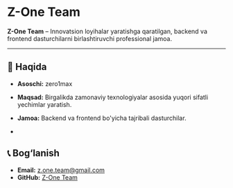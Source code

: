 # Z-One Team

**Z-One Team** – Innovatsion loyihalar yaratishga qaratilgan, backend va frontend dasturchilarni birlashtiruvchi professional jamoa.

---

## 📌 Haqida

- **Asoschi:** zero1max  
- **Maqsad:** Birgalikda zamonaviy texnologiyalar asosida yuqori sifatli yechimlar yaratish.  
- **Jamoa:** Backend va frontend bo'yicha tajribali dasturchilar.

- 
## 📞 Bog‘lanish

- **Email:** z.one.team@gmail.com  
- **GitHub:** [Z-One Team](https://github.com/Z-One-Team)  
